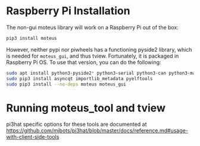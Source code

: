 # Raspberry Pi Installation #

The non-gui moteus library will work on a Raspberry Pi out of the box:

```sh
pip3 install moteus
```

However, neither pypi nor piwheels has a functioning pyside2 library,
which is needed for `moteus_gui`, and thus tview.  Fortunately, it is
packaged in Raspberry Pi OS.  To use that version, you can do the
following:

```sh
sudo apt install python3-pyside2* python3-serial python3-can python3-matplotlib python3-qtconsole
sudo pip3 install asyncqt importlib_metadata pyelftools
sudo pip3 install --no-deps moteus moteus_gui
```

# Running moteus_tool and tview #

pi3hat specific options for these tools are documented at https://github.com/mjbots/pi3hat/blob/master/docs/reference.md#usage-with-client-side-tools
